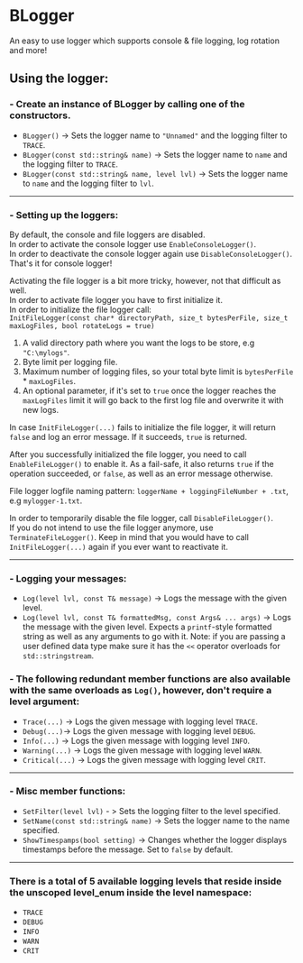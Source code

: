 # BLogger
An easy to use logger which supports console & file logging, log rotation and more!

## Using the logger:
### - Create an instance of BLogger by calling one of the constructors. 
- `BLogger()` -> Sets the logger name to `"Unnamed"` and the logging filter to `TRACE`.
- `BLogger(const std::string& name)` -> Sets the logger name to `name` and the logging filter to `TRACE`.
- `BLogger(const std::string& name, level lvl)` -> Sets the logger name to `name` and the logging filter to `lvl`.
---
### - Setting up the loggers:
By default, the console and file loggers are disabled.  
In order to activate the console logger use `EnableConsoleLogger()`.  
In order to deactivate the console logger again use `DisableConsoleLogger()`.  
That's it for console logger!

Activating the file logger is a bit more tricky, however, not that difficult as well.  
In order to activate file logger you have to first initialize it.  
In order to initialize the file logger call:  
`InitFileLogger(const char* directoryPath, size_t bytesPerFile, size_t maxLogFiles, bool rotateLogs = true)`  

1. A valid directory path where you want the logs to be store, e.g `"C:\mylogs"`.  
2. Byte limit per logging file.  
3. Maximum number of logging files, so your total byte limit is `bytesPerFile` * `maxLogFiles`.  
4. An optional parameter, if it's set to `true` once the logger reaches the `maxLogFiles` limit it will go back to the first log file and overwrite it with new logs.  

In case `InitFileLogger(...)` fails to initialize the file logger, it will return `false` and log an error message. If it succeeds, `true` is returned.  

After you successfully initialized the file logger, you need to call `EnableFileLogger()` to enable it. As a fail-safe, it also returns `true` if the operation succeeded, or `false`, as well as an error message otherwise.

File logger logfile naming pattern: `loggerName + loggingFileNumber + .txt`, e.g `mylogger-1.txt`.  

In order to temporarily disable the file logger, call `DisableFileLogger()`.  
If you do not intend to use the file logger anymore, use `TerminateFileLogger()`. Keep in mind that you would have to call `InitFileLogger(...)` again if you ever want to reactivate it.  

---
### - Logging your messages:
- `Log(level lvl, const T& message)` -> Logs the message with the given level.  
- `Log(level lvl, const T& formattedMsg, const Args& ... args)` -> Logs the message with the given level. Expects a `printf`-style formatted string as well as any arguments to go with it. Note: if you are passing a user defined data type make sure it has the `<<` operator overloads for `std::stringstream`.  
### - The following redundant member functions are also available with the same overloads as `Log()`, however, don't require a level argument:
- `Trace(...)` -> Logs the given message with logging level `TRACE`.
- `Debug(...)`-> Logs the given message with logging level `DEBUG`.
- `Info(...)` -> Logs the given message with logging level `INFO`.
- `Warning(...)` -> Logs the given message with logging level `WARN`.
- `Critical(...)` -> Logs the given message with logging level `CRIT`.
---
### - Misc member functions:
- `SetFilter(level lvl)` - > Sets the logging filter to the level specified.
- `SetName(const std::string& name)` -> Sets the logger name to the name specified.
- `ShowTimespamps(bool setting)` -> Changes whether the logger displays timestamps before the message. Set to `false` by default.
---
### There is a total of 5 available logging levels that reside inside the unscoped level_enum inside the level namespace:
- `TRACE`
- `DEBUG`
- `INFO`
- `WARN`
- `CRIT`

